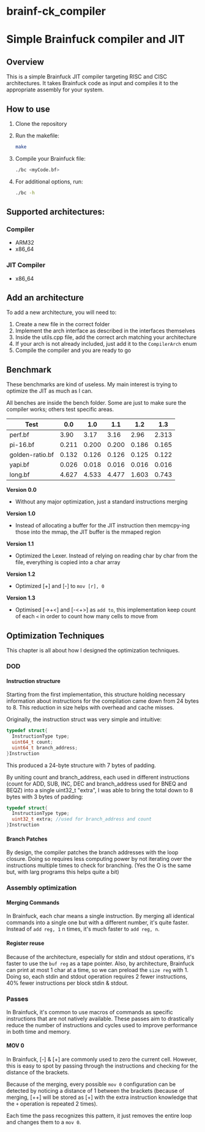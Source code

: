 # brainf-ck_compiler
Simple Brainfuck compiler and JIT
==============================================

## Overview
This is a simple Brainfuck JIT compiler targeting RISC and CISC architectures. It takes Brainfuck code as input and compiles it to the appropriate assembly for your system.

## How to use
1. Clone the repository

2. Run the makefile:  
    ```sh
    make 
    ```

3. Compile your Brainfuck file:     
    ```sh
    ./bc <myCode.bf> 
    ```

4. For additional options, run: 
    ```sh
    ./bc -h
    ```

## Supported architectures:
### Compiler
- ARM32
- x86_64

### JIT Compiler
- x86_64

## Add an architecture
To add a new architecture, you will need to:
1. Create a new file in the correct folder 
2. Implement the arch interface as described in the interfaces themselves
3. Inside the utils.cpp file, add the correct arch matching your architecture
4. If your arch is not already included, just add it to the `CompilerArch` enum
5. Compile the compiler and you are ready to go

## Benchmark

These benchmarks are kind of useless. My main interest is trying to optimize the JIT as much as I can.

All benches are inside the bench folder. Some are just to make sure the compiler works; others test specific areas.

| Test            	| 0.0   	| 1.0 	| 1.1   | 1.2   | 1.3   |
|-----------------	|-------	|-----	|----   |----   |----   |
| perf.bf         	| 3.90  	| 3.17  | 3.16  | 2.96  | 2.313 |
| pi-16.bf        	| 0.211 	| 0.200 | 0.200 | 0.186 | 0.165 |
| golden-ratio.bf 	| 0.132 	| 0.126	| 0.126 | 0.125 | 0.122 |
| yapi.bf           | 0.026   | 0.018 | 0.016 | 0.016 | 0.016 |
| long.bf           | 4.627   | 4.533 | 4.477 | 1.603 | 0.743 |

**Version 0.0**
- Without any major optimization, just a standard instructions merging

**Version 1.0**
- Instead of allocating a buffer for the JIT instruction then memcpy-ing those into the mmap, the JIT buffer is the mmaped region

**Version 1.1**
- Optimized the Lexer. Instead of relying on reading char by char from the file, everything is copied into a char array

**Version 1.2**
- Optimized [+] and [-] to `mov [r], 0`

**Version 1.3**
- Optimised [->+<] and [-<+>] as `add to`, this implementation keep count of each `<` in order to count how many cells to move from

## Optimization Techniques

This chapter is all about how I designed the optimization techniques.

### DOD

#### Instruction structure
Starting from the first implementation, this structure holding necessary information about instructions for the compilation came down from 24 bytes to 8. This reduction in size helps with overhead and cache misses.

Originally, the instruction struct was very simple and intuitive:
```c++
typedef struct{
  InstructionType type;
  uint64_t count;
  uint64_t branch_address;
}Instruction
```
This produced a 24-byte structure with 7 bytes of padding.

By uniting count and branch_address, each used in different instructions (count for ADD, SUB, INC, DEC and branch_address used for BNEQ and BEQZ) into a single uint32_t "extra", I was able to bring the total down to 8 bytes with 3 bytes of padding:

```c++
typedef struct{
  InstructionType type;
  uint32_t extra; //used for branch_address and count
}Instruction
```

#### Branch Patches
By design, the compiler patches the branch addresses with the loop closure. Doing so requires less computing power by not iterating over the instructions multiple times to check for branching. 
(Yes the O is the same but, with larg programs this helps quite a bit)

### Assembly optimization

#### Merging Commands
In Brainfuck, each char means a single instruction. By merging all identical commands into a single one but with a different number, it's quite faster. Instead of `add reg, 1` n times, it's much faster to `add reg, n`.

#### Register reuse
Because of the architecture, especially for stdin and stdout operations, it's faster to use the `buf reg` as a tape pointer. Also, by architecture, Brainfuck can print at most 1 char at a time, so we can preload the `size reg` with 1. Doing so, each stdin and stdout operation requires 2 fewer instructions, 40% fewer instructions per block stdin & stdout.

### Passes

In Brainfuck, it's common to use macros of commands as specific instructions that are not natively available. These passes aim to drastically reduce the number of instructions and cycles used to improve performance in both time and memory.

#### MOV 0
In Brainfuck, [-] & [+] are commonly used to zero the current cell. However, this is easy to spot by passing through the instructions and checking for the distance of the brackets.

Because of the merging, every possible `mov 0` configuration can be detected by noticing a distance of 1 between the brackets (because of merging, [++] will be stored as [+] with the extra instruction knowledge that the `+` operation is repeated 2 times).

Each time the pass recognizes this pattern, it just removes the entire loop and changes them to a `mov 0`.